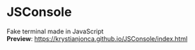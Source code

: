 # JSConsole
Fake terminal made in JavaScript <br /> **Preview**: https://krystianjonca.github.io/JSConsole/index.html
